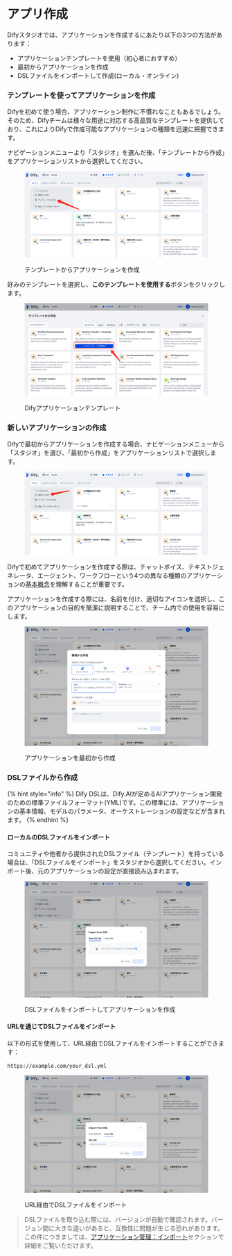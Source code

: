 # アプリ作成

Difyスタジオでは、アプリケーションを作成するにあたり以下の3つの方法があります：

* アプリケーションテンプレートを使用（初心者におすすめ）
* 最初からアプリケーションを作成
* DSLファイルをインポートして作成(ローカル・オンライン)

### テンプレートを使ってアプリケーションを作成

Difyを初めて使う場合、アプリケーション制作に不慣れなこともあるでしょう。そのため、Difyチームは様々な用途に対応する高品質なテンプレートを提供しており、これによりDifyで作成可能なアプリケーションの種類を迅速に把握できます。

ナビゲーションメニューより「スタジオ」を選んだ後、「テンプレートから作成」をアプリケーションリストから選択してください。

<figure><img src="../../.gitbook/assets/jp-create-an-application.png" alt=""><figcaption><p>テンプレートからアプリケーションを作成</p></figcaption></figure>

好みのテンプレートを選択し、**このテンプレートを使用する**ボタンをクリックします。

<figure><img src="../../.gitbook/assets/jp-use-this-template.png" alt=""><figcaption><p>Difyアプリケーションテンプレート</p></figcaption></figure>

### 新しいアプリケーションの作成

Difyで最初からアプリケーションを作成する場合、ナビゲーションメニューから「スタジオ」を選び、「最初から作成」をアプリケーションリストで選択します。

<figure><img src="../../.gitbook/assets/jp-create-blank-application.png" alt=""><figcaption></figcaption></figure>

Difyで初めてアプリケーションを作成する際は、チャットボイス、テキストジェネレータ、エージェント、ワークフローという4つの異なる種類のアプリケーションの[基本概念](./#application\_type)を理解することが重要です。

アプリケーションを作成する際には、名前を付け、適切なアイコンを選択し、このアプリケーションの目的を簡潔に説明することで、チーム内での使用を容易にします。

<figure><img src="../../.gitbook/assets/jp-create-blank-application2.png" alt=""><figcaption><p>アプリケーションを最初から作成</p></figcaption></figure>

### DSLファイルから作成

{% hint style="info" %}
Dify DSLは、Dify.AIが定めるAIアプリケーション開発のための標準ファイルフォーマット(YML)です。この標準には、アプリケーションの基本情報、モデルのパラメータ、オーケストレーションの設定などが含まれます。
{% endhint %}

#### ローカルのDSLファイルをインポート

コミュニティや他者から提供されたDSLファイル（テンプレート）を持っている場合は、「DSLファイルをインポート」をスタジオから選択してください。インポート後、元のアプリケーションの設定が直接読み込まれます。

<figure><img src="../../.gitbook/assets/jp-dsl-import.png" alt=""><figcaption><p>DSLファイルをインポートしてアプリケーションを作成</p></figcaption></figure>

#### URLを通じてDSLファイルをインポート

以下の形式を使用して、URL経由でDSLファイルをインポートすることができます：

```URL
https://example.com/your_dsl.yml
```

<figure><img src="../../.gitbook/assets/jp-url-import.png" alt=""><figcaption><p>URL経由でDSLファイルをインポート</p></figcaption></figure>

> DSLファイルを取り込む際には、バージョンが自動で確認されます。バージョン間に大きな違いがあると、互換性に問題が生じる恐れがあります。この件につきましては、[アプリケーション管理：インポート](https://docs.dify.ai/guides/management/app-management#importing-application)セクションで詳細をご覧いただけます。
